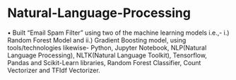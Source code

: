 # Natural-Language-Processing

•	Built “Email Spam Filter” using two of the machine learning models i.e.,- 
i.) Random Forest Model and 
ii.) Gradient Boosting model, 
using tools/technologies likewise- Python, Jupyter Notebook, NLP(Natural Language Processing), NLTK(Natural Language Toolkit),
Tensorflow, Pandas and Scikit-Learn libraries, Random Forest Classifier, Count Vectorizer and TFIdf Vectorizer.
